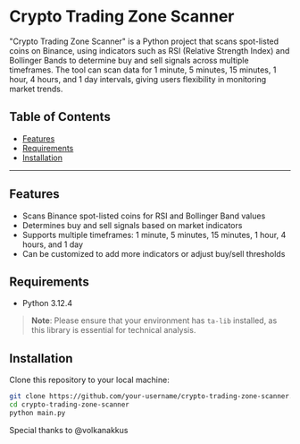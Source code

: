 # Crypto Trading Zone Scanner

"Crypto Trading Zone Scanner" is a Python project that scans spot-listed coins on Binance, using indicators such as RSI (Relative Strength Index) and Bollinger Bands to determine buy and sell signals across multiple timeframes. The tool can scan data for 1 minute, 5 minutes, 15 minutes, 1 hour, 4 hours, and 1 day intervals, giving users flexibility in monitoring market trends.

## Table of Contents

- [Features](#features)
- [Requirements](#requirements)
- [Installation](#installation)

---

## Features

- Scans Binance spot-listed coins for RSI and Bollinger Band values
- Determines buy and sell signals based on market indicators
- Supports multiple timeframes: 1 minute, 5 minutes, 15 minutes, 1 hour, 4 hours, and 1 day
- Can be customized to add more indicators or adjust buy/sell thresholds

## Requirements

- Python 3.12.4

> **Note**: Please ensure that your environment has `ta-lib` installed, as this library is essential for technical analysis.

## Installation

Clone this repository to your local machine:

```bash
git clone https://github.com/your-username/crypto-trading-zone-scanner.git
cd crypto-trading-zone-scanner
python main.py
```

Special thanks to @volkanakkus
